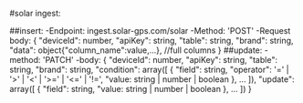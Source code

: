 #solar ingest:

##insert:
-Endpoint: ingest.solar-gps.com/solar
-Method: 'POST'
-Request body: 
{
    "deviceId": number,
    "apiKey": string,
    "table": string,
    "brand": string,
    "data": object{"column_name":value,...}, //full columns
}
##update:
-method: 'PATCH'
-body: {
    "deviceId": number,
    "apiKey": string,
    "table": string,
    "brand": string,
    "condition": array([
        { 
            "field": string, 
            "operator": '=' | '>' | '<' | '>=' | '<=' | '!=', 
            "value: string | number | boolean
        },
        ...
    ]), 
    "update": array([
        {
            "field": string, 
            "value: string | number | boolean
        },
        ...
    ])
}
